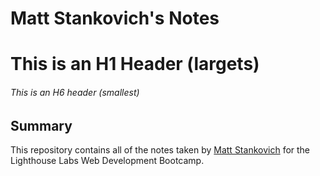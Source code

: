 # Matt Stankovich's Notes

# This is an H1 Header (largets)
###### This is an H6 header (smallest)

## Summary

This repository contains all of the notes taken by [Matt Stankovich](https://github.com/MGS31) for the Lighthouse Labs Web Development Bootcamp.